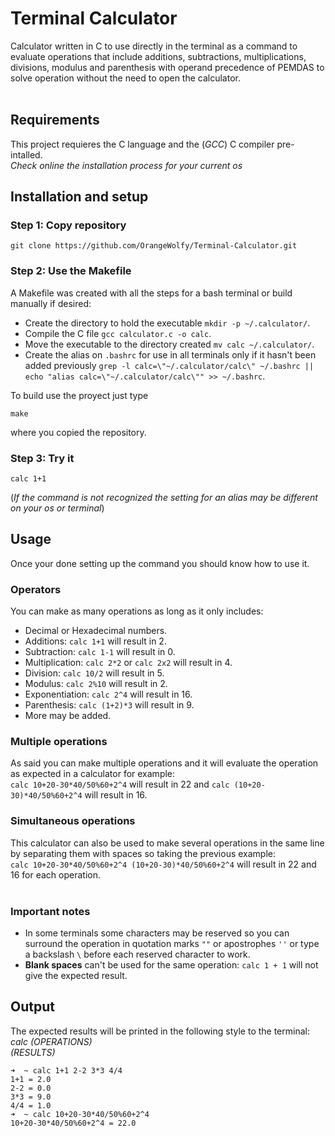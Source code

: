 # Terminal Calculator

Calculator written in C to use directly in the terminal as a command to evaluate operations that include additions, subtractions, multiplications, divisions, modulus and parenthesis with operand precedence of PEMDAS to solve operation without the need to open the calculator.
</br><br>

## Requirements
This project requieres the C language and the (*GCC*) C compiler pre-intalled.\
*Check online the installation process for your current os*

## Installation and setup

### Step 1: Copy repository
```
git clone https://github.com/OrangeWolfy/Terminal-Calculator.git
```

### Step 2: Use the Makefile
A Makefile was created with all the steps for a bash terminal or build manually if desired:
- Create the directory to hold the executable `mkdir -p ~/.calculator/`.
- Compile the C file `gcc calculator.c -o calc`.
- Move the executable to the directory created `mv calc ~/.calculator/`.
- Create the alias on `.bashrc` for use in all terminals only if it hasn't been added previously `grep -l calc=\"~/.calculator/calc\" ~/.bashrc || echo "alias calc=\"~/.calculator/calc\"" >> ~/.bashrc`.

To build use the proyect just type
```
make
```
where you copied the repository.

### Step 3: Try it
```
calc 1+1
```
(*If the command is not recognized the setting for an alias may be different on your os or terminal*)

## Usage
Once your done setting up the command you should know how to use it.

### Operators
You can make as many operations as long as it only includes:
* Decimal or Hexadecimal numbers.
* Additions: `calc 1+1` will result in 2.
* Subtraction: `calc 1-1` will result in 0.
* Multiplication: `calc 2*2` or `calc 2x2` will result in 4.
* Division: `calc 10/2` will result in 5.
* Modulus: `calc 2%10` will result in 2.
* Exponentiation: `calc 2^4` will result in 16.
* Parenthesis: `calc (1+2)*3` will result in 9.
* More may be added.

### Multiple operations
As said you can make multiple operations and it will evaluate the operation as expected in a calculator for example:\
`calc 10+20-30*40/50%60+2^4` will result in 22 and `calc (10+20-30)*40/50%60+2^4` will result in 16.

### Simultaneous operations
This calculator can also be used to make several operations in the same line by separating them with spaces so taking the previous example:\
`calc 10+20-30*40/50%60+2^4 (10+20-30)*40/50%60+2^4` will result in 22 and 16 for each operation.
</br><br>

### Important notes
* In some terminals some characters may be reserved so you can surround the operation in quotation marks `""` or apostrophes `''` or type a backslash `\` before each reserved character to work.
* **Blank spaces** can't be used for the same operation: `calc 1 + 1` will not give the expected result.

## Output
The expected results will be printed in the following style to the terminal:\
*calc (OPERATIONS)*\
*(RESULTS)*
```
➜  ~ calc 1+1 2-2 3*3 4/4
1+1 = 2.0
2-2 = 0.0
3*3 = 9.0
4/4 = 1.0
➜  ~ calc 10+20-30*40/50%60+2^4
10+20-30*40/50%60+2^4 = 22.0
```
